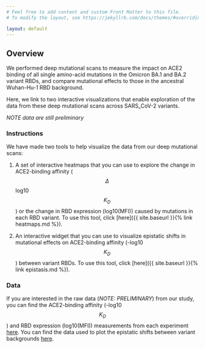 ```yaml
---
# Feel free to add content and custom Front Matter to this file.
# To modify the layout, see https://jekyllrb.com/docs/themes/#overriding-theme-defaults

layout: default
---
```


## Overview 

We performed deep mutational scans to measure the impact on ACE2 binding of all single amino-acid mutations in the Omicron BA.1 and BA.2 variant RBDs, and compare mutational effects to those in the ancestral Wuhan-Hu-1 RBD background.

Here, we link to two interactive visualizations that enable exploration of the data from these deep mutational scans across SARS_CoV-2 variants.

*NOTE data are still preliminary*

### Instructions 

We have made two tools to help visualize the data from our deep mutational scans:

1. A set of interactive heatmaps that you can use to explore the change in ACE2-binding affinity ($$\Delta$$log10 $$K_D$$) or the change in RBD expression (log10(MFI)) caused by mutations in each RBD variant. To use this tool, click [here]({{ site.baseurl }}{% link heatmaps.md %}).

2. An interactive widget that you can use to visualize epistatic shifts in mutational effects on ACE2-binding affinity (-log10 $$K_D$$) between variant RBDs. To use this tool, click [here]({{ site.baseurl }}{% link epistasis.md %}).  

### Data

If you are interested in the raw data (*NOTE: PRELIMINARY*) from our study, you can find the ACE2-binding affinity (-log10 $$K_D$$) and RBD expression (log10(MFI)) measurements from each experiment [here](https://github.com/jbloomlab/SARS-CoV-2-RBD_DMS_variants/blob/main/results/final_variant_scores/final_variant_scores.csv). You can find the data used to plot the epistatic shifts between variant backgrounds [here](https://github.com/jbloomlab/SARS-CoV-2-RBD_DMS_variants/blob/main/results/epistatic_shifts/JSD_versus_Wuhan1_by_target.csv). 

